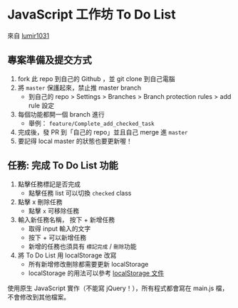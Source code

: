 # JavaScript 工作坊 To Do List

來自 [lumir1031](https://github.com/lumir1031)

## 專案準備及提交方式
1. fork 此 repo 到自己的 Github ，並 git clone 到自己電腦
2. 將 `master` 保護起來，禁止推 master branch
    - 到自己的 repo > Settings > Branches > Branch protection rules > add rule 設定
3. 每個功能都開一個 branch 進行
    - 舉例： `feature/Complete_add_checked_task`
4. 完成後，發 PR 到「自己的 repo」並且自己 merge 進 `master`
5. 要記得 local master 的狀態也要更新喔！

## 任務: 完成 To Do List 功能
1. 點擊任務標記是否完成
    - 點擊任務 list 可以切換 `checked` class
2. 點擊 x 刪除任務
    - 點擊 `x` 可移除任務
3. 輸入新任務名稱， 按下 + 新增任務
    - 取得 input 輸入的文字
    - 按下 + 可以新增任務
    - 新增的任務也須具有 `標記完成` / `刪除`功能
4. 將 To Do List 用 localStorage 改寫
    - 所有新增修改刪除都需要更新 localStorage
    - localStorage 的用法可以參考 [localStorage 文件](https://developer.mozilla.org/zh-TW/docs/Web/API/Window/localStorage)

使用原生 JavaScript 實作（不能寫 jQuery！），所有程式都會寫在 main.js 檔，不會修改到其他檔案。
